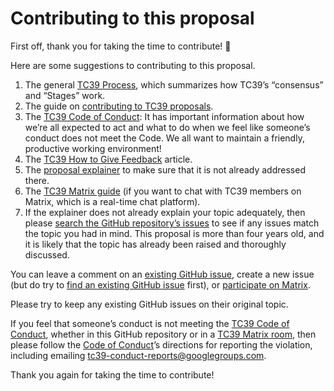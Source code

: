 # Contributing to this proposal
First off, thank you for taking the time to contribute! 🎉

Here are some suggestions to contributing to this proposal.

1. The general [TC39 Process][], which summarizes
   how TC39’s “consensus” and “Stages” work.
2. The guide on [contributing to TC39 proposals][contributing guide].
3. The [TC39 Code of Conduct][CoC]:
   It has important information about how we’re all expected to act
   and what to do when we feel like someone’s conduct does not meet the Code.
   We all want to maintain a friendly, productive working environment!
4. The [TC39 How to Give Feedback][feedback] article.
5. The [proposal explainer][] to make sure that it is
   not already addressed there.
6. The [TC39 Matrix guide][] (if you want to chat with TC39 members on Matrix,
   which is a real-time chat platform).
7. If the explainer does not already explain your topic adequately,
   then please [search the GitHub repository’s issues][issues]
   to see if any issues match the topic you had in mind.
   This proposal is more than four years old,
   and it is likely that the topic has already been raised and thoroughly discussed.

You can leave a comment on an [existing GitHub issue][issues],
create a new issue (but do try to [find an existing GitHub issue][issues] first),
or [participate on Matrix][TC39 Matrix guide].

Please try to keep any existing GitHub issues on their original topic.

If you feel that someone’s conduct is not meeting the [TC39 Code of Conduct][CoC],
whether in this GitHub repository or in a [TC39 Matrix room][TC39 Matrix guide],
then please follow the [Code of Conduct][CoC]’s directions for reporting the violation,
including emailing [tc39-conduct-reports@googlegroups.com][].

Thank you again for taking the time to contribute!

[CoC]: https://tc39.es/code-of-conduct/
[TC39 process]: https://tc39.es/process-document/
[contributing guide]: https://github.com/tc39/ecma262/blob/master/CONTRIBUTING.md#new-feature-proposals
[feedback]: https://github.com/tc39/how-we-work/blob/master/feedback.md
[proposal explainer]: https://github.com/tc39/proposal-array-from-async/blob/main/README.md
[TC39 Matrix guide]: https://github.com/tc39/how-we-work/blob/master/matrix-guide.md
[issues]: https://github.com/tc39/proposal-array-from-async/issues?q=is%3Aissue+
[tc39-conduct-reports@googlegroups.com]: mailto:tc39-conduct-reports@googlegroups.com
